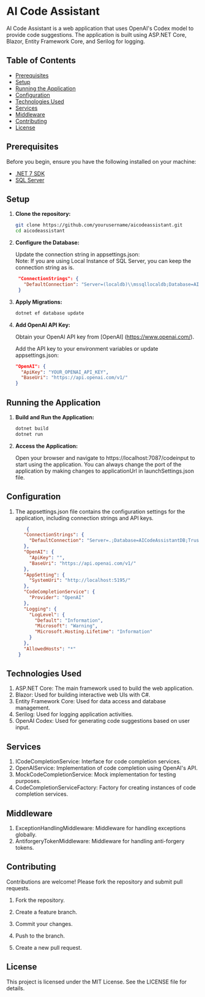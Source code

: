 ﻿# AI Code Assistant

AI Code Assistant is a web application that uses OpenAI's Codex model to provide code suggestions. The application is built using ASP.NET Core, Blazor, Entity Framework Core, and Serilog for logging. 

## Table of Contents
- [Prerequisites](#prerequisites)
- [Setup](#setup)
- [Running the Application](#running-the-application)
- [Configuration](#configuration)
- [Technologies Used](#technologies-used)
- [Services](#services)
- [Middleware](#middleware)
- [Contributing](#contributing)
- [License](#license)

## Prerequisites

Before you begin, ensure you have the following installed on your machine:

- [.NET 7 SDK](https://dotnet.microsoft.com/download/dotnet/7.0)
- [SQL Server](https://www.microsoft.com/en-us/sql-server/sql-server-downloads)

## Setup

1. **Clone the repository:**
   ```bash
   git clone https://github.com/yourusername/aicodeassistant.git
   cd aicodeassistant

2. **Configure the Database:**
				
	Update the connection string in appsettings.json:
	<br>
	Note: If you are using Local Instance of SQL Server, you can keep the connection string as is.
   ```json
	"ConnectionStrings": {
	  "DefaultConnection": "Server=(localdb)\\mssqllocaldb;Database=AICodeAssistantDB;Trusted_Connection=True;MultipleActiveResultSets=true;TrustServerCertificate=True"
	}
 3. **Apply Migrations:**
	```bash
	dotnet ef database update

 4. **Add OpenAI API Key:**
		
	Obtain your OpenAI API key from [OpenAI] (https://www.openai.com/).
    
	Add the API key to your environment variables or update appsettings.json:
	```json
	"OpenAI": {
	  "ApiKey": "YOUR_OPENAI_API_KEY",
	  "BaseUri": "https://api.openai.com/v1/"
	}

## Running the Application

1. **Build and Run the Application:**
   ```bash
   dotnet build
   dotnet run
2. **Access the Application:**
				
	Open your browser and navigate to https://localhost:7087/codeinput to start using the application.
    You can always change the port of the application by making changes to applicationUrl in launchSettings.json file.

## Configuration

1. The appsettings.json file contains the configuration settings for the application, including connection strings and API keys.
   ```json
	   {
	  "ConnectionStrings": {
		"DefaultConnection": "Server=.;Database=AICodeAssistantDB;Trusted_Connection=True;MultipleActiveResultSets=true;TrustServerCertificate=True"
	  },
	  "OpenAI": {
		"ApiKey": "",
		"BaseUri": "https://api.openai.com/v1/"
	  },
	  "AppSetting": {
		"SystemUri": "http://localhost:5195/"
	  },
	  "CodeCompletionService": {
		"Provider": "OpenAI" 
	  },
	  "Logging": {
		"LogLevel": {
		  "Default": "Information",
		  "Microsoft": "Warning",
		  "Microsoft.Hosting.Lifetime": "Information"
		}
	  },
	  "AllowedHosts": "*"
	}

## Technologies Used
1. ASP.NET Core: The main framework used to build the web application.
2. Blazor: Used for building interactive web UIs with C#.
3. Entity Framework Core: Used for data access and database management.
4. Serilog: Used for logging application activities.
5. OpenAI Codex: Used for generating code suggestions based on user input.

## Services
1. ICodeCompletionService: Interface for code completion services.
2. OpenAIService: Implementation of code completion using OpenAI's API.
3. MockCodeCompletionService: Mock implementation for testing purposes.
4. CodeCompletionServiceFactory: Factory for creating instances of code completion services.

## Middleware
1. ExceptionHandlingMiddleware: Middleware for handling exceptions globally.
2. AntiforgeryTokenMiddleware: Middleware for handling anti-forgery tokens.

## Contributing

Contributions are welcome! Please fork the repository and submit pull requests.

1. Fork the repository.

2. Create a feature branch.

3. Commit your changes.

4. Push to the branch.

5. Create a new pull request.

## License

This project is licensed under the MIT License. See the LICENSE file for details.







